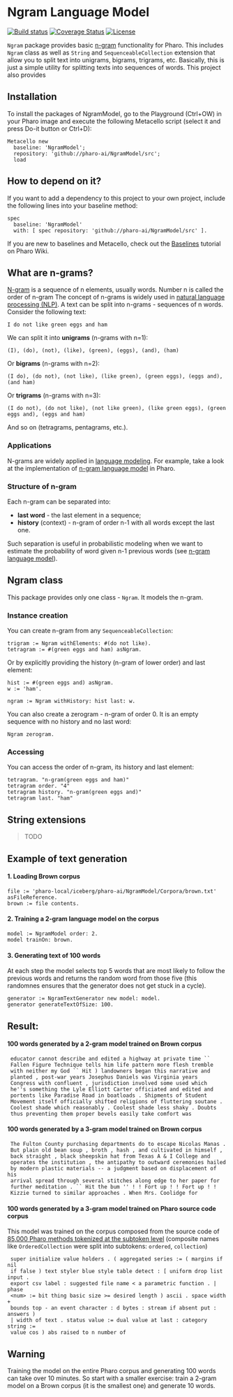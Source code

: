 # Ngram Language Model

[![Build status](https://github.com/pharo-ai/NgramModel/workflows/CI/badge.svg)](https://github.com/pharo-ai/NgramModel/actions/workflows/test.yml)
[![Coverage Status](https://coveralls.io/repos/github/pharo-ai/NgramModel/badge.svg?branch=master)](https://coveralls.io/github/pharo-ai/NgramModel?branch=master)
[![License](https://img.shields.io/badge/license-MIT-blue.svg)](https://raw.githubusercontent.com/pharo-ai/NgramModel/master/LICENSE)

`Ngram` package provides basic [n-gram](https://en.wikipedia.org/wiki/N-gram) functionality for Pharo. This includes `Ngram` class as well as `String` and `SequenceableCollection` extension that allow you to split text into unigrams, bigrams, trigrams, etc. Basically, this is just a simple utility for splitting texts into sequences of words.
This project also provides 

## Installation

To install the packages of NgramModel, go to the Playground (Ctrl+OW) in your Pharo image and execute the following Metacello script (select it and press Do-it button or Ctrl+D):

```Smalltalk
Metacello new
  baseline: 'NgramModel';
  repository: 'github://pharo-ai/NgramModel/src';
  load
```

## How to depend on it?

If you want to add a dependency to this project to your own project, include the following lines into your baseline method:

```Smalltalk
spec
  baseline: 'NgramModel'
  with: [ spec repository: 'github://pharo-ai/NgramModel/src' ].
```

If you are new to baselines and Metacello, check out the [Baselines](https://github.com/pharo-open-documentation/pharo-wiki/blob/master/General/Baselines.md) tutorial on Pharo Wiki.

## What are n-grams?

[N-gram](https://en.wikipedia.org/wiki/N-gram) is a sequence of n elements, usually words. Number n is called the order of n-gram The concept of n-grams is widely used in [natural language processing (NLP)](https://en.wikipedia.org/wiki/Natural_language_processing). A text can be split into n-grams - sequences of n words. Consider the following text:
```
I do not like green eggs and ham
```
We can split it into **unigrams** (n-grams with n=1):
```
(I), (do), (not), (like), (green), (eggs), (and), (ham)
```
Or **bigrams** (n-grams with n=2):
```
(I do), (do not), (not like), (like green), (green eggs), (eggs and), (and ham)
```
Or **trigrams** (n-grams with n=3):
```
(I do not), (do not like), (not like green), (like green eggs), (green eggs and), (eggs and ham)
```
And so on (tetragrams, pentagrams, etc.).

### Applications

N-grams are widely applied in [language modeling](https://en.wikipedia.org/wiki/Language_model). For example, take a look at the implementation of [n-gram language model](https://github.com/olekscode/NgramModel) in Pharo.

### Structure of n-gram

Each n-gram can be separated into:

* **last word** - the last element in a sequence;
* **history** (context) - n-gram of order n-1 with all words except the last one.

Such separation is useful in probabilistic modeling when we want to estimate the probability of word given n-1 previous words (see [n-gram language model](https://github.com/olekscode/NgramModel)).

## Ngram class

This package provides only one class - `Ngram`. It models the n-gram.

### Instance creation

You can create n-gram from any `SequenceableCollection`:

```Smalltalk
trigram := Ngram withElements: #(do not like).
tetragram := #(green eggs and ham) asNgram.
```

Or by explicitly providing the history (n-gram of lower order) and last element:

```Smalltalk
hist := #(green eggs and) asNgram.
w := 'ham'.

ngram := Ngram withHistory: hist last: w.
```

You can also create a zerogram - n-gram of order 0. It is an empty sequence with no history and no last word:

```Smalltalk
Ngram zerogram.
```

### Accessing

You can access the order of n-gram, its history and last element:

```Smalltalk
tetragram. "n-gram(green eggs and ham)"
tetragram order. "4"
tetragram history. "n-gram(green eggs and)"
tetragram last. "ham"
```

## String extensions

> TODO

## Example of text generation

#### 1. Loading Brown corpus
```Smalltalk
file := 'pharo-local/iceberg/pharo-ai/NgramModel/Corpora/brown.txt' asFileReference.
brown := file contents.
```
#### 2. Training a 2-gram language model on the corpus
```Smalltalk
model := NgramModel order: 2.
model trainOn: brown.
```
#### 3. Generating text of 100 words
At each step the model selects top 5 words that are most likely to follow the previous words and returns the random word from those five (this randomnes ensures that the generator does not get stuck in a cycle).
```Smalltalk
generator := NgramTextGenerator new model: model.
generator generateTextOfSize: 100.
```
## Result:

#### 100 words generated by a 2-gram model trained on Brown corpus
```
 educator cannot describe and edited a highway at private time ``
 Fallen Figure Technique tells him life pattern more flesh tremble 
 with neither my God `` Hit ) landowners began this narrative and 
 planted , post-war years Josephus Daniels was Virginia years 
 Congress with confluent , jurisdiction involved some used which 
 he''s something the Lyle Elliott Carter officiated and edited and
 portents like Paradise Road in boatloads . Shipments of Student 
 Movement itself officially shifted religions of fluttering soutane .
 Coolest shade which reasonably . Coolest shade less shaky . Doubts 
 thus preventing them proper bevels easily take comfort was
```
#### 100 words generated by a 3-gram model trained on Brown corpus
```
 The Fulton County purchasing departments do to escape Nicolas Manas .
 But plain old bean soup , broth , hash , and cultivated in himself , 
 back straight , black sheepskin hat from Texas A & I College and 
 operates the institution , the antipathy to outward ceremonies hailed 
 by modern plastic materials -- a judgment based on displacement of his 
 arrival spread through several stitches along edge to her paper for 
 further meditation . `` Hit the bum '' ! ! Fort up ! ! Fort up ! ! 
 Kizzie turned to similar approaches . When Mrs. Coolidge for
```
#### 100 words generated by a 3-gram model trained on Pharo source code corpus
This model was trained on the corpus composed from the source code of [85,000 Pharo methods tokenized at the subtoken level](https://github.com/pharo-ai/NgramModel/blob/master/Corpora/pharo_source.txt) (composite names like `OrderedCollection` were split into subtokens: `ordered`, `collection`)
```
 super initialize value holders . ( aggregated series := ( margins if nil
 if false ) text styler blue style table detect : [ uniform drop list input . 
 export csv label : suggested file name < a parametric function . | phase 
 <num> := bit thing basic size >= desired length ) ascii . space width + 
 bounds top - an event character : d bytes : stream if absent put : answers )
 | width of text . status value := dual value at last : category string := 
 value cos ) abs raised to n number of
```
## Warning
Training the model on the entire Pharo corpus and generating 100 words can take over 10 minutes. So start with a smaller exercise: train a 2-gram model on a Brown corpus (it is the smallest one) and generate 10 words.
